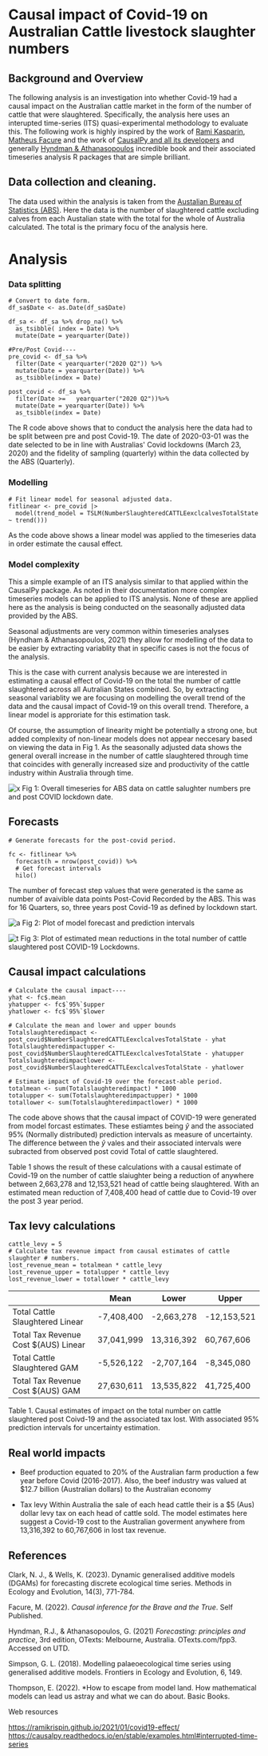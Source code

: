 # Causal impact of Covid-19 on Australian Cattle livestock slaughter numbers

## Background and Overview
The following analysis is an investigation into whether Covid-19 had a causal impact on the Australian cattle market in the form of the number of cattle that were slaughtered. Specifically, the analysis here uses an interupted time-series (ITS) quasi-experimental methodology to evaluate this. The following work is highly inspired by the work of [Rami Kasparin](https://ramikrispin.github.io/2021/01/covid19-effect/), [Matheus Facure](https://matheusfacure.github.io/python-causality-handbook/landing-page.html) and the work of [CausalPy and all its developers](https://causalpy.readthedocs.io/en/stable/examples.html#interrupted-time-series) and generally [Hyndman & Athanasopoulos](https://otexts.com/fpp3/) incredible book and their associated timeseries analysis R packages that are simple brilliant.

## Data collection and cleaning.
The data used within the analysis is taken from the [Austalian Bureau of Statistics (ABS)](https://www.abs.gov.au/statistics/industry/agriculture/livestock-products-australia/latest-release). Here the data is the number of slaughtered cattle excluding calves from each Austalian state with the total for the whole of Australia calculated. The total is the primary focu of the analysis here.

# Analysis

### Data splitting
```{r}
# Convert to date form.
df_sa$Date <- as.Date(df_sa$Date) 

df_sa <- df_sa %>% drop_na() %>% 
  as_tsibble( index = Date) %>% 
  mutate(Date = yearquarter(Date)) 

#Pre/Post Covid----
pre_covid <- df_sa %>%
  filter(Date < yearquarter("2020 Q2")) %>%
  mutate(Date = yearquarter(Date)) %>%
  as_tsibble(index = Date)

post_covid <- df_sa %>%
  filter(Date >=   yearquarter("2020 Q2"))%>%
  mutate(Date = yearquarter(Date)) %>%
  as_tsibble(index = Date)
```
The R code above shows that to conduct the analysis here the data had to be split between pre and post Covid-19. The date of 2020-03-01 was the date selected to be in line with Australias' Covid lockdowns (March 23, 2020) and the fidelity of sampling (quarterly) within the data collected by the ABS (Quarterly).

### Modelling

```
# Fit linear model for seasonal adjusted data.
fitlinear <- pre_covid |>
  model(trend_model = TSLM(NumberSlaughteredCATTLEexclcalvesTotalState ~ trend()))
```
As the code above shows a linear model was applied to the timeseries data in order estimate the causal effect. 

### Model complexity
This a simple example of an ITS analysis similar to that applied within the CausalPy package. As noted in their documentation more complex timeseries models can be applied to ITS analysis. None of these are applied here as the analysis is being conducted on the seasonally adjusted data provided by the ABS.

 Seasonal adjustments are very common within timeseries analyses (Hyndham & Athanasopoulos, 2021) they allow for modelling of the data to be easier by extracting variablity that in specific cases is not the focus of the analysis.
 
  This is the case with current analysis because we are interested in estimating a causal effect of Covid-19 on the total the number of cattle slaughtered across all Autralian States combined. So, by extracting seasonal variablity we are focusing on modelling the overall trend of the data and the causal impact of Covid-19 on this overall trend. Therefore, a linear model is approriate for this estimation task.
  
  Of course, the assumption of linearity might be potentially a strong one, but added complexity of non-linear models does not appear neccesary based on viewing the data in Fig 1. As the seasonally adjusted data shows the general overall increase in the number of cattle slaughtered through time that coincides with generally increased size and productivity of the cattle industry within Australia through time. 

![x](https://github.com/HPCurtis/causalcovidcattle/blob/main/img/timeseries.png?raw=true)
Fig 1: Overall timeseries for ABS data on cattle salughter numbers pre and post COVID lockdown date.
## Forecasts
```
# Generate forecasts for the post-covid period.

fc <- fitlinear %>%
  forecast(h = nrow(post_covid)) %>%
  # Get forecast intervals
  hilo()
```

The number of forecast step values that were generated is the same as number of avaivible data points Post-Covid Recorded by the ABS. This was for 16 Quarters, so, three years post Covid-19 as defined by lockdown start.

![a](https://github.com/HPCurtis/causalcovidcattle/blob/main/img/linearforecast.png?raw=true)
Fig 2: Plot of model forecast and prediction intervals


![t](https://github.com/HPCurtis/causalcovidcattle/blob/main/img/causal_impact.png?raw=true)
Fig 3: Plot of estimated mean reductions in the total number of cattle slaughtered post COVID-19 Lockdowns. 

## Causal impact calculations
```
# Calculate the causal impact----
yhat <- fc$.mean
yhatupper <- fc$`95%`$upper
yhatlower <- fc$`95%`$lower

# Calculate the mean and lower and upper bounds
Totalslaughteredimpact <- post_covid$NumberSlaughteredCATTLEexclcalvesTotalState - yhat 
Totalslaughteredimpactupper <- post_covid$NumberSlaughteredCATTLEexclcalvesTotalState - yhatupper 
Totalslaughteredimpactlower <- post_covid$NumberSlaughteredCATTLEexclcalvesTotalState - yhatlower

# Estimate impact of Covid-19 over the forecast-able period.
totalmean <- sum(Totalslaughteredimpact) * 1000
totalupper <- sum(Totalslaughteredimpactupper) * 1000
totallower <- sum(Totalslaughteredimpactlower) * 1000
```

The code above shows that the causal impact of COVID-19 were generated from model forcast estimates. These estiamtes being $\hat{y}$ and the associated 95% (Normally distributed) prediction intervals as measure of uncertainty. The difference  between the $\hat{y}$ vales and their associated intervals were subracted from observed post covid Total of cattle slaughtered. 

Table 1 shows the result of these calculations with a causal estimate of Covid-19 on the number of cattle slaiughter being a reduction of anywhere between 2,663,278 and 12,153,521 head of cattle being slaughtered. With an estimated mean reduction of 7,408,400 head of cattle due to Covid-19 over the post 3 year period.

## Tax levy calculations
```
cattle_levy = 5 
# Calculate tax revenue impact from causal estimates of cattle slaughter # numbers.
lost_revenue_mean = totalmean * cattle_levy
lost_revenue_upper = totalupper * cattle_levy
lost_revenue_lower = totallower * cattle_levy
```

|                        |Mean|Lower|Upper|
|------------------------|------|---------|---|
| Total Cattle Slaughtered Linear|-7,408,400|-2,663,278|-12,153,521|
| Total Tax Revenue Cost $(AUS) Linear|37,041,999|13,316,392|60,767,606|
| Total Cattle Slaughtered GAM|-5,526,122|-2,707,164|-8,345,080|
| Total Tax Revenue Cost $(AUS) GAM|27,630,611|13,535,822|41,725,400|

Table 1. Causal estimates of impact on the total number on cattle slaughtered post Coivd-19 and the associated tax lost. With associated 95% prediction intervals for uncertainty estimation. 

## Real world impacts

-  Beef production equated to 20% of the Australian farm production a few year before Covid (2016-2017). Also, the beef industry was valued at $12.7 billion (Australian dollars) to the Australian economy 

- Tax levy 
Within Australia the sale of each head cattle their is a $5 (Aus) dollar levy tax on each head of cattle sold. The model estimates here suggest a Covid-19 cost to the Australian goverment anywhere from 13,316,392 to 60,767,606 in lost tax revenue.

## References

Clark, N. J., & Wells, K. (2023). Dynamic generalised additive models (DGAMs) for forecasting discrete ecological time series. Methods in Ecology and Evolution, 14(3), 771-784.

Facure, M. (2022). *Causal inference for the Brave and the True*. Self Published.

Hyndman, R.J., & Athanasopoulos, G. (2021) *Forecasting: principles and practice*, 3rd edition, OTexts: Melbourne, Australia. OTexts.com/fpp3. Accessed on UTD.

Simpson, G. L. (2018). Modelling palaeoecological time series using generalised additive models. Frontiers in Ecology and Evolution, 6, 149.

Thompson, E. (2022). *How to escape from model land. How mathematical models can lead us astray and what we can do about. Basic Books.

Web resources

https://ramikrispin.github.io/2021/01/covid19-effect/
https://causalpy.readthedocs.io/en/stable/examples.html#interrupted-time-series